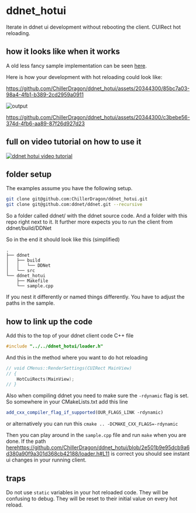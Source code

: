 # ddnet_hotui
Iterate in ddnet ui development without rebooting the client. CUIRect hot reloading.

## how it looks like when it works

A old less fancy sample implementation can be seen [here](https://github.com/ChillerDragon/ddnet/commit/95695caadde37c4201c01c5c8d08f2068d3cfd8b).

Here is how your development with hot reloading could look like:

https://github.com/ChillerDragon/ddnet_hotui/assets/20344300/85bc7a03-98a4-4fb1-b389-2cd2959a0911

![output](https://github.com/ChillerDragon/ddnet_hotui/assets/20344300/512b3728-570a-4ee6-b279-68cbe5208b2b)

https://github.com/ChillerDragon/ddnet_hotui/assets/20344300/c3bebe56-374d-4fb6-aa89-87f26d927d23

## full on video tutorial on how to use it

[![ddnet hotui video tutorial](https://img.youtube.com/vi/S4Jwy62oRy8/hqdefault.jpg)](https://www.youtube.com/watch?v=S4Jwy62oRy8)

## folder setup

The examples assume you have the following setup.
```bash
git clone git@github.com:ChillerDragon/ddnet_hotui.git
git clone git@github.com:ddnet/ddnet.git --recursive
```

So a folder called ddnet/ with the ddnet source code.
And a folder with this repo right next to it. It further more expects you to run the client from ddnet/build/DDNet

So in the end it should look like this (simplified)
```
.
├── ddnet
│   ├── build
│   │   └── DDNet
│   └── src
└── ddnet_hotui
    ├── Makefile
    └── sample.cpp
```

If you nest it differently or named things differently. You have to adjust the paths in the sample.


## how to link up the code

Add this to the top of your ddnet client code C++ file
```C++
#include "../../ddnet_hotui/loader.h"
```

And this in the method where you want to do hot reloading
```C++
// void CMenus::RenderSettings(CUIRect MainView)
// {
	HotCuiRects(MainView);
// }
```

Also when compiling ddnet you need to make sure the ``-rdynamic`` flag is set.
So somewhere in your CMakeLists.txt add this line
```cmake
add_cxx_compiler_flag_if_supported(OUR_FLAGS_LINK -rdynamic)
```
or alternatively you can run this ``cmake .. -DCMAKE_CXX_FLAGS=-rdynamic``

Then you can play around in the ``sample.cpp`` file and run ``make`` when you are done. If the path [here](https://github.com/ChillerDragon/ddnet_hotui/blob/2e501b9e95dcb9a6d380a90f9a301d368cb42188/loader.h#L11)https://github.com/ChillerDragon/ddnet_hotui/blob/2e501b9e95dcb9a6d380a90f9a301d368cb42188/loader.h#L11 is correct you should see instant ui changes in your running client.

## traps

Do not use ``static`` variables in your hot reloaded code.
They will be confusing to debug. They will be reset to their initial value on every hot reload.
